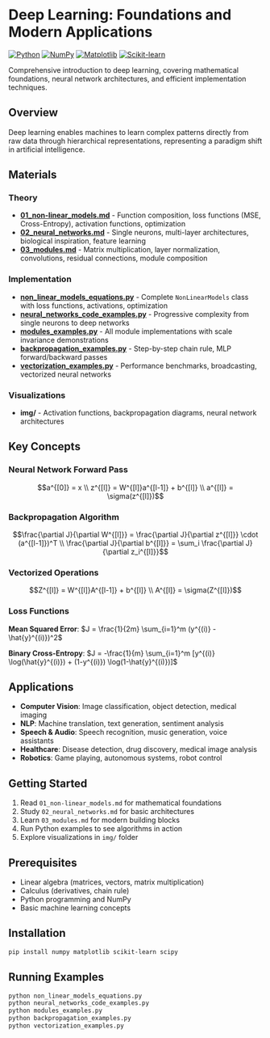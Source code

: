 # Deep Learning: Foundations and Modern Applications

[![Python](https://img.shields.io/badge/Python-3.8+-blue.svg)](https://www.python.org/downloads/)
[![NumPy](https://img.shields.io/badge/NumPy-1.21+-green.svg)](https://numpy.org/)
[![Matplotlib](https://img.shields.io/badge/Matplotlib-3.5+-orange.svg)](https://matplotlib.org/)
[![Scikit-learn](https://img.shields.io/badge/Scikit--learn-1.0+-red.svg)](https://scikit-learn.org/)

Comprehensive introduction to deep learning, covering mathematical foundations, neural network architectures, and efficient implementation techniques.

## Overview

Deep learning enables machines to learn complex patterns directly from raw data through hierarchical representations, representing a paradigm shift in artificial intelligence.

## Materials

### Theory
- **[01_non-linear_models.md](01_non-linear_models.md)** - Function composition, loss functions (MSE, Cross-Entropy), activation functions, optimization
- **[02_neural_networks.md](02_neural_networks.md)** - Single neurons, multi-layer architectures, biological inspiration, feature learning
- **[03_modules.md](03_modules.md)** - Matrix multiplication, layer normalization, convolutions, residual connections, module composition

### Implementation
- **[non_linear_models_equations.py](non_linear_models_equations.py)** - Complete `NonLinearModels` class with loss functions, activations, optimization
- **[neural_networks_code_examples.py](neural_networks_code_examples.py)** - Progressive complexity from single neurons to deep networks
- **[modules_examples.py](modules_examples.py)** - All module implementations with scale invariance demonstrations
- **[backpropagation_examples.py](backpropagation_examples.py)** - Step-by-step chain rule, MLP forward/backward passes
- **[vectorization_examples.py](vectorization_examples.py)** - Performance benchmarks, broadcasting, vectorized neural networks

### Visualizations
- **img/** - Activation functions, backpropagation diagrams, neural network architectures

## Key Concepts

### Neural Network Forward Pass
```math
a^{[0]} = x \\
z^{[l]} = W^{[l]}a^{[l-1]} + b^{[l]} \\
a^{[l]} = \sigma(z^{[l]})
```

### Backpropagation Algorithm
```math
\frac{\partial J}{\partial W^{[l]}} = \frac{\partial J}{\partial z^{[l]}} \cdot (a^{[l-1]})^T \\
\frac{\partial J}{\partial b^{[l]}} = \sum_i \frac{\partial J}{\partial z_i^{[l]}}
```

### Vectorized Operations
```math
Z^{[l]} = W^{[l]}A^{[l-1]} + b^{[l]} \\
A^{[l]} = \sigma(Z^{[l]})
```

### Loss Functions
**Mean Squared Error**: $J = \frac{1}{2m} \sum_{i=1}^m (y^{(i)} - \hat{y}^{(i)})^2$

**Binary Cross-Entropy**: $J = -\frac{1}{m} \sum_{i=1}^m [y^{(i)} \log(\hat{y}^{(i)}) + (1-y^{(i)}) \log(1-\hat{y}^{(i)})]$

## Applications

- **Computer Vision**: Image classification, object detection, medical imaging
- **NLP**: Machine translation, text generation, sentiment analysis
- **Speech & Audio**: Speech recognition, music generation, voice assistants
- **Healthcare**: Disease detection, drug discovery, medical image analysis
- **Robotics**: Game playing, autonomous systems, robot control

## Getting Started

1. Read `01_non-linear_models.md` for mathematical foundations
2. Study `02_neural_networks.md` for basic architectures
3. Learn `03_modules.md` for modern building blocks
4. Run Python examples to see algorithms in action
5. Explore visualizations in `img/` folder

## Prerequisites

- Linear algebra (matrices, vectors, matrix multiplication)
- Calculus (derivatives, chain rule)
- Python programming and NumPy
- Basic machine learning concepts

## Installation

```bash
pip install numpy matplotlib scikit-learn scipy
```

## Running Examples

```bash
python non_linear_models_equations.py
python neural_networks_code_examples.py
python modules_examples.py
python backpropagation_examples.py
python vectorization_examples.py
``` 